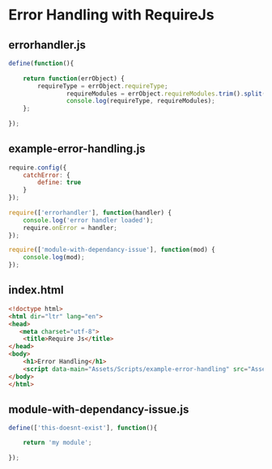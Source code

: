 # Error Handling with RequireJs

## errorhandler.js

```javascript
define(function(){
	
	return function(errObject) {
		requireType = errObject.requireType; 
                requireModules = errObject.requireModules.trim().split(' ');
                console.log(requireType, requireModules);
	};
	
});
```

## example-error-handling.js

```javascript
require.config({
	catchError: {
		define: true
	}
});
  
require(['errorhandler'], function(handler) {
	console.log('error handler loaded');
	require.onError = handler;
});

require(['module-with-dependancy-issue'], function(mod) {
	console.log(mod);
});
```

## index.html

```html
<!doctype html>
<html dir="ltr" lang="en">
<head>
   <meta charset="utf-8">
	<title>Require Js</title>
</head>
<body>
	<h1>Error Handling</h1>
	<script data-main="Assets/Scripts/example-error-handling" src="Assets/Scripts/Require.min.js"></script>
</body>
</html>
```

## module-with-dependancy-issue.js

```javascript
define(['this-doesnt-exist'], function(){

	return 'my module';
	
});
```

